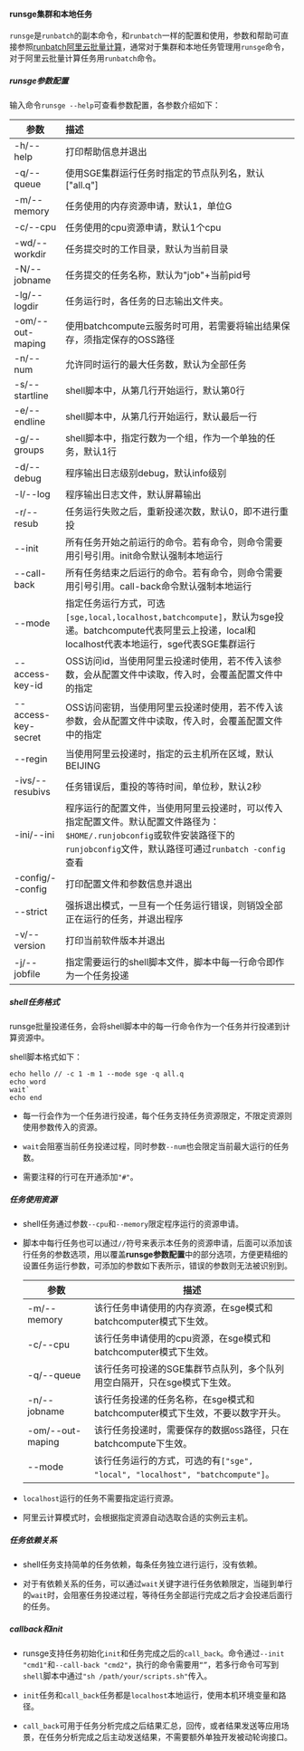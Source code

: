 #### runsge集群和本地任务

`runsge`是`runbatch`的副本命令，和`runbatch`一样的配置和使用，参数和帮助可直接参照[runbatch阿里云批量计算](./runbatch阿里云批量计算.md)，通常对于集群和本地任务管理用`runsge`命令，对于阿里云批量计算任务用`runbatch`命令。

##### runsge参数配置

输入命令`runsge --help`可查看参数配置，各参数介绍如下：

| 参数                | 描述                                                         |
| ------------------- | :----------------------------------------------------------- |
| -h/--help           | 打印帮助信息并退出                                           |
| -q/--queue          | 使用SGE集群运行任务时指定的节点队列名，默认["all.q"]         |
| -m/--memory         | 任务使用的内存资源申请，默认1，单位G                         |
| -c/--cpu            | 任务使用的cpu资源申请，默认1个cpu                            |
| -wd/--workdir       | 任务提交时的工作目录，默认为当前目录                         |
| -N/--jobname        | 任务提交的任务名称，默认为"job"+当前pid号                    |
| -lg/--logdir        | 任务运行时，各任务的日志输出文件夹。                         |
| -om/--out-maping    | 使用batchcompute云服务时可用，若需要将输出结果保存，须指定保存的OSS路径 |
| -n/--num            | 允许同时运行的最大任务数，默认为全部任务                     |
| -s/--startline      | shell脚本中，从第几行开始运行，默认第0行                     |
| -e/--endline        | shell脚本中，从第几行开始运行，默认最后一行                  |
| -g/--groups         | shell脚本中，指定行数为一个组，作为一个单独的任务，默认1行   |
| -d/--debug          | 程序输出日志级别debug，默认info级别                          |
| -l/--log            | 程序输出日志文件，默认屏幕输出                               |
| -r/--resub          | 任务运行失败之后，重新投递次数，默认0，即不进行重投          |
| --init              | 所有任务开始之前运行的命令。若有命令，则命令需要用引号引用。init命令默认强制本地运行 |
| --call-back         | 所有任务结束之后运行的命令。若有命令，则命令需要用引号引用。call-back命令默认强制本地运行 |
| --mode              | 指定任务运行方式，可选`[sge,local,localhost,batchcompute]`，默认为sge投递。batchcompute代表阿里云上投递，local和localhost代表本地运行，sge代表SGE集群运行 |
| --access-key-id     | OSS访问id，当使用阿里云投递时使用，若不传入该参数，会从配置文件中读取，传入时，会覆盖配置文件中的指定 |
| --access-key-secret | OSS访问密钥，当使用阿里云投递时使用，若不传入该参数，会从配置文件中读取，传入时，会覆盖配置文件中的指定 |
| --regin             | 当使用阿里云投递时，指定的云主机所在区域，默认BEIJING        |
| -ivs/--resubivs     | 任务错误后，重投的等待时间，单位秒，默认2秒                  |
| -ini/--ini          | 程序运行的配置文件，当使用阿里云投递时，可以传入指定配置文件。默认配置文件路径为：`$HOME/.runjobconfig`或软件安装路径下的`runjobconfig`文件，默认路径可通过`runbatch -config`查看 |
| -config/--config    | 打印配置文件和参数信息并退出                                 |
| --strict            | 强拆退出模式，一旦有一个任务运行错误，则销毁全部正在运行的任务，并退出程序 |
| -v/--version        | 打印当前软件版本并退出                                       |
| -j/--jobfile        | 指定需要运行的shell脚本文件，脚本中每一行命令即作为一个任务投递 |



##### shell任务格式

runsge批量投递任务，会将shell脚本中的每一行命令作为一个任务并行投递到计算资源中。

shell脚本格式如下：

```shell
echo hello // -c 1 -m 1 --mode sge -q all.q
echo word
wait`
echo end
```

+ 每一行会作为一个任务进行投递，每个任务支持任务资源限定，不限定资源则使用参数传入的资源。

+ `wait`会阻塞当前任务投递过程，同时参数`--num`也会限定当前最大运行的任务数。

+ 需要注释的行可在开通添加`"#"`。



##### 任务使用资源

+ shell任务通过参数`--cpu`和`--memory`限定程序运行的资源申请。

+ 脚本中每行任务也可以通过`//`符号来表示本任务的资源申请，后面可以添加该行任务的参数选项，用以覆盖**runsge参数配置**中的部分选项，方便更精细的设置任务运行参数，可添加的参数如下表所示，错误的参数则无法被识别到。

  | 参数             | 描述                                                         |
  | ---------------- | ------------------------------------------------------------ |
  | -m/--memory      | 该行任务申请使用的内存资源，在sge模式和batchcomputer模式下生效。 |
  | -c/--cpu         | 该行任务申请使用的cpu资源，在sge模式和batchcomputer模式下生效。 |
  | -q/--queue       | 该行任务可投递的SGE集群节点队列，多个队列用空白隔开，只在sge模式下生效。 |
  | -n/--jobname     | 该行任务投递的任务名称，在sge模式和batchcomputer模式下生效，不要以数字开头。 |
  | -om/--out-maping | 该行任务投递时，需要保存的数据`OSS`路径，只在batchcompute下生效。 |
  | --mode           | 该行任务运行的方式，可选的有`["sge", "local", "localhost", "batchcompute"]`。 |

+ `localhost`运行的任务不需要指定运行资源。

+ 阿里云计算模式时，会根据指定资源自动选取合适的实例云主机。



##### 任务依赖关系

+ shell任务支持简单的任务依赖，每条任务独立进行运行，没有依赖。

+ 对于有依赖关系的任务，可以通过`wait`关键字进行任务依赖限定，当碰到单行的`wait`时，会阻塞任务投递过程，等待任务全部运行完成之后才会投递后面行的任务。



##### callback和init

+ runsge支持任务初始化`init`和任务完成之后的`call_back`。命令通过`--init "cmd1"`和`--call-back "cmd2"`，执行的命令需要用`“”`，若多行命令可写到`shell`脚本中通过`"sh /path/your/scripts.sh"`传入。
+ `init`任务和`call_back`任务都是`localhost`本地运行，使用本机环境变量和路径。

+ `call_back`可用于任务分析完成之后结果汇总，回传，或者结果发送等应用场景，在任务分析完成之后主动发送结果，不需要额外单独开发被动轮询接口。





